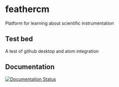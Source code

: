 # feathercm
Platform for learning about scientific instrumentation

## Test bed
A test of github desktop and atom integration

## Documentation
[![Documentation Status](https://readthedocs.org/projects/feathercm/badge/?version=latest)](https://feathercm.readthedocs.io/en/latest/?badge=latest)
